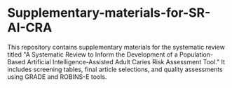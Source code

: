 # Supplementary-materials-for-SR-AI-CRA
This repository contains supplementary materials for the systematic review titled "A Systematic Review to Inform the Development of a Population-Based Artificial Intelligence-Assisted Adult Caries Risk Assessment Tool." It includes screening tables, final article selections, and quality assessments using GRADE and ROBINS-E tools.
